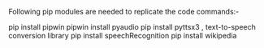 Following pip modules are needed to replicate the code commands:-

pip install pipwin
pipwin install pyaudio
pip install pyttsx3 , text-to-speech conversion library
pip install speechRecognition
pip install wikipedia
